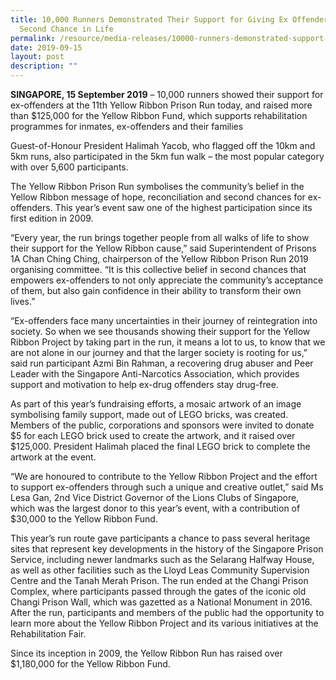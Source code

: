 ```yaml
---
title: 10,000 Runners Demonstrated Their Support for Giving Ex Offenders a
  Second Chance in Life
permalink: /resource/media-releases/10000-runners-demonstrated-support-for-giving-ex-offenders-a-second-chance
date: 2019-09-15
layout: post
description: ""
---
```

**SINGAPORE, 15 September 2019** – 10,000 runners showed their support for ex-offenders at the 11th Yellow Ribbon Prison Run today, and raised more than $125,000 for the Yellow Ribbon Fund, which supports rehabilitation programmes for inmates, ex-offenders and their families

Guest-of-Honour President Halimah Yacob, who flagged off the 10km and 5km runs, also participated in the 5km fun walk – the most popular category with over 5,600 participants.

The Yellow Ribbon Prison Run symbolises the community’s belief in the Yellow Ribbon message of hope, reconciliation and second chances for ex-offenders. This year’s event saw one of the highest participation since its first edition in 2009.

“Every year, the run brings together people from all walks of life to show their support for the Yellow Ribbon cause,” said Superintendent of Prisons 1A Chan Ching Ching, chairperson of the Yellow Ribbon Prison Run 2019 organising committee. “It is this collective belief in second chances that empowers ex-offenders to not only appreciate the community’s acceptance of them, but also gain confidence in their ability to transform their own lives.”

“Ex-offenders face many uncertainties in their journey of reintegration into society. So when we see thousands showing their support for the Yellow Ribbon Project by taking part in the run, it means a lot to us, to know that we are not alone in our journey and that the larger society is rooting for us,” said run participant Azmi Bin Rahman, a recovering drug abuser and Peer Leader with the Singapore Anti-Narcotics Association, which provides support and motivation to help ex-drug offenders stay drug-free.    

As part of this year’s fundraising efforts, a mosaic artwork of an image symbolising family support, made out of LEGO bricks, was created. Members of the public, corporations and sponsors were invited to donate $5 for each LEGO brick used to create the artwork, and it raised over $125,000. President Halimah placed the final LEGO brick to complete the artwork at the event.

“We are honoured to contribute to the Yellow Ribbon Project and the effort to support ex-offenders through such a unique and creative outlet,” said Ms Lesa Gan, 2nd Vice District Governor of the Lions Clubs of Singapore, which was the largest donor to this year’s event, with a contribution of $30,000 to the Yellow Ribbon Fund.

This year’s run route gave participants a chance to pass several heritage sites that represent key developments in the history of the Singapore Prison Service, including newer landmarks such as the Selarang Halfway House, as well as other facilities such as the Lloyd Leas Community Supervision Centre and the Tanah Merah Prison. The run ended at the Changi Prison Complex, where participants passed through the gates of the iconic old Changi Prison Wall, which was gazetted as a National Monument in 2016. After the run, participants and members of the public had the opportunity to learn more about the Yellow Ribbon Project and its various initiatives at the Rehabilitation Fair.  

Since its inception in 2009, the Yellow Ribbon Run has raised over $1,180,000 for the Yellow Ribbon Fund.